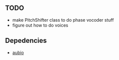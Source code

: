 ## TODO
- make PitchShifter class to do phase vocoder stuff
- figure out how to do voices

## Depedencies
- [aubio](https://aubio.org/)
